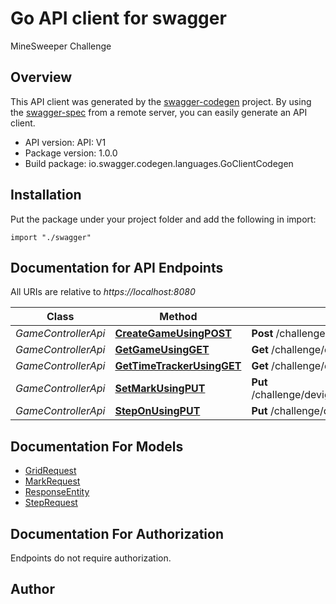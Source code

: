 # Go API client for swagger

MineSweeper Challenge

## Overview
This API client was generated by the [swagger-codegen](https://github.com/swagger-api/swagger-codegen) project.  By using the [swagger-spec](https://github.com/swagger-api/swagger-spec) from a remote server, you can easily generate an API client.

- API version: API: V1
- Package version: 1.0.0
- Build package: io.swagger.codegen.languages.GoClientCodegen

## Installation
Put the package under your project folder and add the following in import:
```golang
import "./swagger"
```

## Documentation for API Endpoints

All URIs are relative to *https://localhost:8080*

Class | Method | HTTP request | Description
------------ | ------------- | ------------- | -------------
*GameControllerApi* | [**CreateGameUsingPOST**](docs/GameControllerApi.md#creategameusingpost) | **Post** /challenge/deviget/minesweeper/v1/game | createGame
*GameControllerApi* | [**GetGameUsingGET**](docs/GameControllerApi.md#getgameusingget) | **Get** /challenge/deviget/minesweeper/v1/game/{userName} | getGame
*GameControllerApi* | [**GetTimeTrackerUsingGET**](docs/GameControllerApi.md#gettimetrackerusingget) | **Get** /challenge/deviget/minesweeper/v1/game/{userName}/timetracker | getTimeTracker
*GameControllerApi* | [**SetMarkUsingPUT**](docs/GameControllerApi.md#setmarkusingput) | **Put** /challenge/deviget/minesweeper/v1/game/{userName}/mark/{markType} | setMark
*GameControllerApi* | [**StepOnUsingPUT**](docs/GameControllerApi.md#steponusingput) | **Put** /challenge/deviget/minesweeper/v1/game/{userName}/step | stepOn


## Documentation For Models

 - [GridRequest](docs/GridRequest.md)
 - [MarkRequest](docs/MarkRequest.md)
 - [ResponseEntity](docs/ResponseEntity.md)
 - [StepRequest](docs/StepRequest.md)


## Documentation For Authorization
 Endpoints do not require authorization.


## Author



